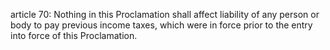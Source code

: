 article 70: 
Nothing in this Proclamation shall affect liability of any person or body to pay previous income taxes, which were in force prior to the entry into force of this Proclamation. 
<ul>
</ul>